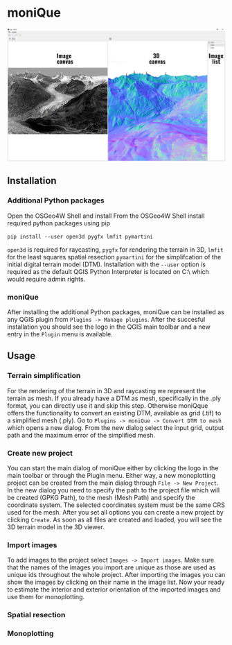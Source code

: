 # moniQue
![moniQue - Main dialog](./moniQue/doc/main_dialog.jpg)

## Installation
### Additional Python packages
Open the OSGeo4W Shell and install From the OSGeo4W Shell install required python packages using pip  

    pip install --user open3d pygfx lmfit pymartini

`open3d` is required for raycasting, `pygfx` for rendering the terrain in 3D, `lmfit` for the least squares spatial resection `pymartini` for the simplifcation of the initial digital terrain model (DTM). Installation with the `--user` option is required as the default QGIS Python Interpreter is located on C:\ which would require admin rights.  

### moniQue
After installing the additional Python packages, moniQue can be installed as any QGIS plugin from `Plugins -> Manage plugins`. After the succesful installation you should see the logo in the QGIS main toolbar and a new entry in the `Plugin` menu is available.

## Usage
### Terrain simplification
For the rendering of the terrain in 3D and raycasting we represent the terrain as mesh. If you already have a DTM as mesh, specifically in the .ply format, you can directly use it and skip this step. Otherwise moniQque offers the functionality to convert an existing DTM, available as grid (.tif) to a simplified mesh (.ply). Go to `Plugins -> moniQue -> Convert DTM to mesh` which opens a new dialog. From the new dialog select the input grid, output path and the maximum error of the simplified mesh.

### Create new project
You can start the main dialog of moniQue either by clicking the logo in the main toolbar or through the Plugin menu. Either way, a new monoplotting project can be created from the main dialog through `File -> New Project`. In the new dialog you need to specify the path to the project file which will be created (GPKG Path), to the mesh (Mesh Path) and specify the coordinate system. The selected coordinates system must be the same CRS used for the mesh. After you set all options you can create a new project by clicking `Create`. As soon as all files are created and loaded, you will see the 3D terrain model in the 3D viewer.

### Import images
To add images to the project select `Images -> Import images`. Make sure that the names of the images you import are unique as those are used as unique ids throughout the whole project. After importing the images you can show the images by clicking on their name in the image list. Now your ready to estimate the interior and exterior orientation of the imported images and use them for monoplotting.

### Spatial resection

### Monoplotting
